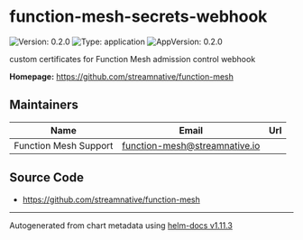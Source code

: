 # function-mesh-secrets-webhook

![Version: 0.2.0](https://img.shields.io/badge/Version-0.2.0-informational?style=flat-square) ![Type: application](https://img.shields.io/badge/Type-application-informational?style=flat-square) ![AppVersion: 0.2.0](https://img.shields.io/badge/AppVersion-0.2.0-informational?style=flat-square)

custom certificates for Function Mesh admission control webhook

**Homepage:** <https://github.com/streamnative/function-mesh>

## Maintainers

| Name | Email | Url |
| ---- | ------ | --- |
| Function Mesh Support | <function-mesh@streamnative.io> |  |

## Source Code

* <https://github.com/streamnative/function-mesh>

----------------------------------------------
Autogenerated from chart metadata using [helm-docs v1.11.3](https://github.com/norwoodj/helm-docs/releases/v1.11.3)

